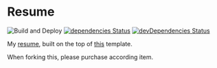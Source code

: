 # Resume

![Build and Deploy](https://github.com/jehy/resume/workflows/Build%20and%20Deploy/badge.svg)
[![dependencies Status](https://david-dm.org/jehy/resume/status.svg)](https://david-dm.org/jehy/resume)
[![devDependencies Status](https://david-dm.org/jehy/resume/dev-status.svg)](https://david-dm.org/jehy/resume?type=dev)

My [resume](https://whois.jehy.ru/), built on the top of [this](https://wrapbootstrap.com/theme/3colorresume-personal-resume-cv-WB0265951) template.

When forking this, please purchase according item.
